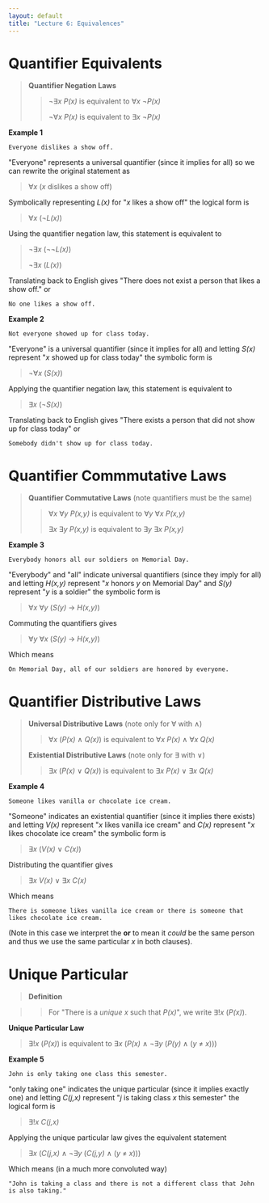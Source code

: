 ```yaml
---
layout: default
title: "Lecture 6: Equivalences"
---
```


Quantifier Equivalents
======================

> **Quantifier Negation Laws**
>
> > ¬∃*x* *P(x)* is equivalent to ∀*x* ¬*P(x)*
> >
> > ¬∀*x* *P(x)* is equivalent to ∃*x* ¬*P(x)*

**Example 1**

    Everyone dislikes a show off.

"Everyone" represents a universal quantifier (since it implies for
all) so we can rewrite the original statement as

> ∀*x* (*x* dislikes a show off)

Symbolically representing *L(x)* for "*x* likes a show off" the
logical form is

> ∀*x* (¬*L(x)*)

Using the quantifier negation law, this statement is equivalent to

> ¬∃*x* (¬¬*L(x)*)
>
> ¬∃*x* (*L(x)*)

Translating back to English gives "There does not exist a person that
likes a show off." or

    No one likes a show off.

**Example 2**

    Not everyone showed up for class today.

"Everyone" is a universal quantifier (since it implies for all) and
letting *S(x)* represent "*x* showed up for class today" the symbolic
form is

> ¬∀*x* (*S(x)*)

Applying the quantifier negation law, this statement is equivalent to

> ∃*x* (¬*S(x)*)

Translating back to English gives "There exists a person that did not
show up for class today" or

    Somebody didn't show up for class today.

Quantifier Commmutative Laws
============================

> **Quantifier Commutative Laws** (note quantifiers must be the same)
>
> > ∀*x* ∀*y* *P(x,y)* is equivalent to ∀*y* ∀*x* *P(x,y)*
> >
> > ∃*x* ∃*y* *P(x,y)* is equivalent to ∃*y* ∃*x* *P(x,y)*

**Example 3**

    Everybody honors all our soldiers on Memorial Day.

"Everybody" and "all" indicate universal quantifiers (since they
imply for all) and letting *H(x,y)* represent "*x* honors *y* on
Memorial Day" and *S(y)* represent "*y* is a soldier" the symbolic
form is

> ∀*x* ∀*y* (*S(y)* → *H(x,y)*)

Commuting the quantifiers gives

> ∀*y* ∀*x* (*S(y)* → *H(x,y)*)

Which means

    On Memorial Day, all of our soldiers are honored by everyone.

Quantifier Distributive Laws
============================

> **Universal Distributive Laws** (note only for ∀ with ∧)
>
> > ∀*x* (*P(x)* ∧ *Q(x)*) is equivalent to ∀*x* *P(x)* ∧ ∀*x* *Q(x)*
>
> **Existential Distributive Laws** (note only for ∃ with ∨)
>
> > ∃*x* (*P(x)* ∨ *Q(x)*) is equivalent to ∃*x* *P(x)* ∨ ∃*x* *Q(x)*

**Example 4**

    Someone likes vanilla or chocolate ice cream.

"Someone" indicates an existential quantifier (since it implies there
exists) and letting *V(x)* represent "*x* likes vanilla ice cream" and
*C(x)* represent "*x* likes chocolate ice cream" the symbolic form is

> ∃*x* (*V(x)* ∨ *C(x)*)

Distributing the quantifier gives

> ∃*x* *V(x)* ∨ ∃*x* *C(x)*

Which means

    There is someone likes vanilla ice cream or there is someone that likes chocolate ice cream.

(Note in this case we interpret the **or** to mean it *could* be the
same person and thus we use the same particular *x* in both clauses).

Unique Particular
=================

> **Definition**

> > For "There is a *unique* *x* such that *P(x)*", we write ∃!*x*
> > (*P(x)*).

**Unique Particular Law**

> ∃!*x* (*P(x)*) is equivalent to ∃*x* (*P(x)* ∧ ¬∃*y* (*P(y)* ∧ (*y* ≠
> *x*)))

**Example 5**

    John is only taking one class this semester.

"only taking one" indicates the unique particular (since it implies
exactly one) and letting *C(j,x)* represent "*j* is taking class *x*
this semester" the logical form is

> ∃!*x* *C(j,x)*

Applying the unique particular law gives the equivalent statement

> ∃*x* (*C(j,x)* ∧ ¬∃*y* (*C(j,y)* ∧ (*y* ≠ *x*)))

Which means (in a much more convoluted way)

    "John is taking a class and there is not a different class that John is also taking."
